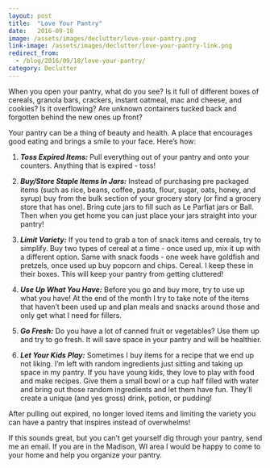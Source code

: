 ```yaml
---
layout: post
title:  "Love Your Pantry"
date:   2016-09-18
image: /assets/images/declutter/love-your-pantry.png
link-image: /assets/images/declutter/love-your-pantry-link.png
redirect_from:
  - /blog/2016/09/18/love-your-pantry/
category: Declutter
---
```


When you open your pantry, what do you see? Is it full of different boxes of cereals, granola bars, crackers, instant oatmeal, mac and cheese, and cookies? Is it overflowing? Are unknown containers tucked back and forgotten behind the new ones up front?

Your pantry can be a thing of beauty and health. A place that encourages good eating and brings a smile to your face. Here’s how:

1. ___Toss Expired Items:___ Pull everything out of your pantry and onto your counters. Anything that is expired - toss!

2. ___Buy/Store Staple Items In Jars:___ Instead of purchasing pre packaged items (such as rice, beans, coffee, pasta, flour, sugar, oats, honey, and syrup) buy from the bulk section of your grocery story (or find a grocery store that has one). Bring cute jars to fill such as Le Parfiat jars or Ball. Then when you get home you can just place your jars straight into your pantry!

3. ___Limit Variety:___  If  you tend to grab a ton of snack items and cereals, try to simplify. Buy two types of cereal at a time - once used up, mix it up with a different option. Same with snack foods - one week have goldfish and pretzels, once used up buy popcorn and chips. Cereal. I  keep these in their boxes. This will keep your pantry from getting cluttered!

4. ___Use Up What You Have:___ Before you go and buy more, try to use up what you have! At the end of the month I try to take note of the items that haven’t been used up and plan meals and snacks around those and only get what I need for fillers.

5. ___Go Fresh:___ Do you have a lot of canned fruit or vegetables? Use them up and try to go fresh. It will save space in your pantry and will be healthier.

6. ___Let Your Kids Play:___ Sometimes I buy items for a recipe that we end up not liking. I’m left with random ingredients just sitting and taking up space in my pantry. If you have young kids, they love to play with food and make recipes. Give them a small bowl or a cup half filled with water and bring out those random ingredients and let them have fun. They’ll create a unique (and yes gross) drink, potion, or pudding!

After pulling out expired, no longer loved items and limiting the variety you can have a pantry that inspires instead of overwhelms!

<p class="call-to-action">If this sounds great, but you can’t get yourself dig through your pantry, send me an email. If you are in the Madison, WI area I would be happy to come to your home and help you organize your pantry.</p>
